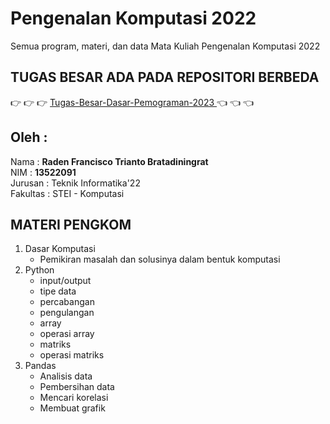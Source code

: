 # Pengenalan Komputasi 2022
Semua program, materi, dan data Mata Kuliah Pengenalan Komputasi 2022

## TUGAS BESAR ADA PADA REPOSITORI BERBEDA
:point_right: :point_right: :point_right: <a href="https://github.com/NoHaitch/Tugas-Besar-Penganalan-Komputasi-2022"> Tugas-Besar-Dasar-Pemograman-2023  </a> :point_left: :point_left: :point_left:

## Oleh : 
Nama : **Raden Francisco Trianto Bratadiningrat**  
NIM : **13522091**   
Jurusan : Teknik Informatika'22  
Fakultas : STEI - Komputasi  

## MATERI PENGKOM
1. Dasar Komputasi
   - Pemikiran masalah dan solusinya dalam bentuk komputasi
3. Python
   - input/output
   - tipe data
   - percabangan
   - pengulangan
   - array
   - operasi array
   - matriks
   - operasi matriks
4. Pandas
   - Analisis data
   - Pembersihan data
   - Mencari korelasi
   - Membuat grafik
